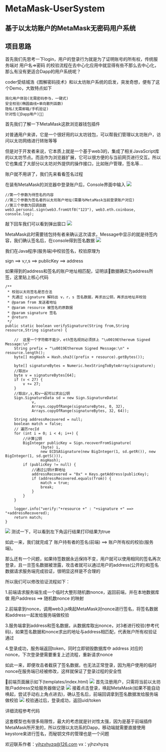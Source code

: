 # MetaMask-UserSystem
## 基于以太坊账户的MetaMask无密码用户系统

## 项目思路
首先我们先思考一下login，用户的登录行为就是为了证明账号的所有权，传统服务端对 用户名=>密码 的校验流程在去中心化应用中就显得有些不那么去中心化，那么有没有更适合Dapp的用户系统呢？

coder受结城浩《图解密码技术》和以太坊账户系统的启发，突发奇想，便有了这个Demo，大致特点如下

    简化用户体验(无需密码参与，一键式)
    安全校验(椭圆曲线+单向散列函数)
    隐私(无需邮箱/手机验证)
    针对性(Dapp用户)

首先我们了解一下MetaMask这款浏览器钱包插件

对普通用户来讲，它是一个很好用的以太坊钱包，可以帮我们管理以太坊账户，访问以太坊网络进行转账等等

但是对于开发者来说，它本质上就是一个基于web3的，集成了相关JavaScript库的以太坊节点。而且作为浏览器扩展，它可以很方便的与当前网页进行交互。所以它也集成了大部分以太坊对外提供的操作接口，比如账户管理，签名等...

账户就不用讲了，我们先来看看签名过程

在装有MetaMask的浏览器中登录账户后，Console界面中输入
![](pic/1.png)

    //第一个参数为待签名的内容
    //第二个参数为签名者的以太坊账户地址(需要与MetaMask当前登录账户对应)
    //第三个参数为回调函数
    web3.personal.sign(web3.fromUtf8("123"), web3.eth.coinbase, console.log);

敲下回车我们可以看到弹出窗口
![](pic/2.png)

MetaMask此时需要钱包持有者来确认这次请求，Message中显示的就是待签内容，我们确认签名后，在console得到签名数据
![](pic/3.png)

我们在Java程序(服务端)中校验签名，校验原理为 

sign ==> v,r,s ==> publicKey ==> address 

如果得到的address和签名的账户地址相匹配，证明该数据确实为address所签，这里贴上核心代码

    /**
	 * 校验以太坊签名是否合法
	 * 先通过 signature 解码出 v，r，s 签名数据，再求出公钥，再求出地址并校验
	 * @param from 发送者地址
	 * @param resource 被签名的原数据
	 * @param signature	签名
	 * @return
	 */
	public static boolean verifySignature(String from,String resource,String signature) {

		//  这里一个字符都不能少，eth签名规则必须拼上 "\u0019Ethereum Signed Message:\n"
		String prefix = "\u0019Ethereum Signed Message:\n" + resource.length();
		byte[] msgHash = Hash.sha3((prefix + resource).getBytes());

		byte[] signatureBytes = Numeric.hexStringToByteArray(signature);
		//取出v
		byte v = signatureBytes[64];
		if (v < 27) {
			v += 27;
		}
		//取出r,s,和v一起可以求出公钥
		Sign.SignatureData sd = new Sign.SignatureData(
				v,
				Arrays.copyOfRange(signatureBytes, 0, 32),
				Arrays.copyOfRange(signatureBytes, 32, 64));

		String addressRecovered = null;
		boolean match = false;
		// 遍历recId
		for (int i = 0; i < 4; i++) {
			//计算公钥
			BigInteger publicKey = Sign.recoverFromSignature(
					(byte) i,
					new ECDSASignature(new BigInteger(1, sd.getR()), new BigInteger(1, sd.getS())),
					msgHash);
			if (publicKey != null) {
				//通过公钥计算地址
				addressRecovered = "0x" + Keys.getAddress(publicKey);
				if (addressRecovered.equals(from)) {
					match = true;
					break;
				}
			}
		}

		logger.info("verify:"+resource +" : "+signature +" ==> "+addressRecovered);
		return match;
	}

![](pic/4.png)
测试一下，可以看到左下角运行结果打印结果为true

如此一来，我们就完成了 账户持有者的签名(前端) ==> 账户所有权的校验(服务端)。

那么还有一个问题，如果待签数据永远保持不变，用户就可以使用相同的签名再次登录，且一旦签名数据被泄露，攻击者就可以通过用户的address(公开的)和签名数据请求服务端完成验证，很明显这样是不合理的

所以我们可以修改验证流程如下：

1.前端请求服务端生成一个临时大整形随机数nonce，返回前端，并在本地数据库做 用户address ==> 随机数nonce 的映射

2.前端拿到nonce，调用web3.js唤起MetaMask对nonce进行签名，将签名数据和address一起发给服务端做校验

3.服务端拿到address和签名数据，从数据库取出nonce，对3者进行校验(参考代码)，如果签名数据和nonce求出的地址与address相匹配，代表账户所有权验证通过

4.登录成功，服务端返回token，同时立即销毁数据库中 address 对应的 nonce，下次登录便需要重复上述流程，重新请求nonce

如此一来，即便攻击者截获了签名数据，也无法正常登录，因为用户使用的临时nonce在服务端已经被修改，这样就保证了登录过程的安全性

前端页面展示如下(templates/index.html)
![](pic/5.png)
首先注册用户，只需将当前以太坊账户address交给服务器做记录
![](pic/6.png)
接着点击登录，唤起MetaMask(如果不能自动唤起，尝试手动右上角点进去)，确认签名后，前端回调拿到签名数据发给服务端做校验
![](pic/7.png)
校验通过后，登录成功，返回uid/token

详细流程参考代码

这套模型也有很多局限性，最大的考虑就是针对性太强，因为是基于前端插件MetaMask所开发的，所以仅限以太坊系的Dapp，移动端就需要直接使用keystore来进行签名，而秘钥文件的管理也是一个问题

欢迎联系作者：yjhzxhyzq@126.com   vx：yjhzxhyzq